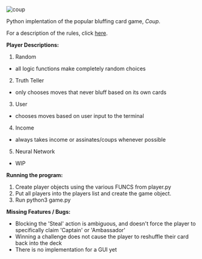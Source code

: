 ![coup](https://github.com/riensou/coup/assets/coup.jpeg)


Python implentation of the popular bluffing card game, _Coup_.

For a description of the rules, click [here](https://www.ultraboardgames.com/coup/game-rules.php).


**Player Descriptions:**
1. Random
- all logic functions make completely random choices

2. Truth Teller
- only chooses moves that never bluff based on its own cards

3. User
- chooses moves based on user input to the terminal

4. Income
- always takes income or assinates/coups whenever possible

5. Neural Network
- WIP


**Running the program:**
1. Create player objects using the various FUNCS from player.py
2. Put all players into the players list and create the game object.
3. Run python3 game.py


**Missing Features / Bugs:**
* Blocking the 'Steal' action is ambiguous, and doesn't force the player to specifically claim 'Captain' or 'Ambassador'
* Winning a challenge does not cause the player to reshuffle their card back into the deck
* There is no implementation for a GUI yet
